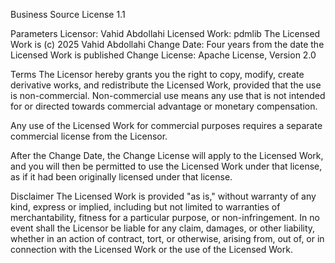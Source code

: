 Business Source License 1.1

Parameters
Licensor:            Vahid Abdollahi
Licensed Work:       pdmlib
                      The Licensed Work is (c) 2025 Vahid Abdollahi
Change Date:         Four years from the date the Licensed Work is published
Change License:      Apache License, Version 2.0

Terms
The Licensor hereby grants you the right to copy, modify, create derivative works, and
redistribute the Licensed Work, provided that the use is non-commercial. Non-commercial
use means any use that is not intended for or directed towards commercial advantage
or monetary compensation.

Any use of the Licensed Work for commercial purposes requires a separate commercial
license from the Licensor.

After the Change Date, the Change License will apply to the Licensed Work, and you will
then be permitted to use the Licensed Work under that license, as if it had been
originally licensed under that license.

Disclaimer
The Licensed Work is provided "as is," without warranty of any kind, express or implied,
including but not limited to warranties of merchantability, fitness for a particular purpose,
or non-infringement. In no event shall the Licensor be liable for any claim, damages,
or other liability, whether in an action of contract, tort, or otherwise, arising from, out of,
or in connection with the Licensed Work or the use of the Licensed Work.
